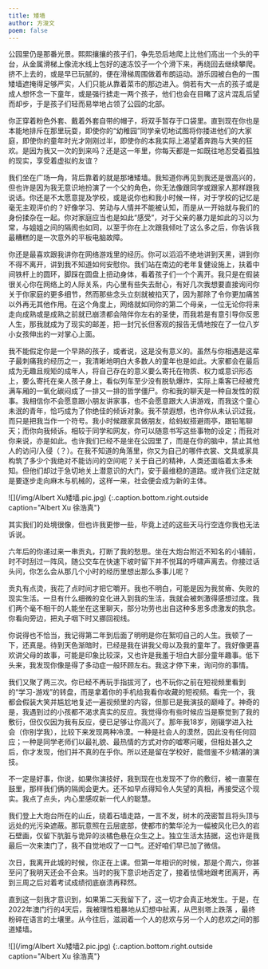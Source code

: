 ```yaml
---
title: 矮墙
author: 方浚文
poem: false
---
```


公园里仍是那番光景。熙熙攘攘的孩子们，争先恐后地爬上比他们高出一个头的平台，从金属滑梯上像流水线上包好的速冻饺子一个个滑下来，再绕回去继续攀爬。挤不上去的，或是早已玩腻的，便在滑梯周围做着布朗运动。游乐园被白色的一围矮墙遮掩得足够严实，人们只能从靠着菜市的那边进入。倘若有大一点的孩子或是成人想怀念一下童年，或是强行掳走一两个孩子，他们也会在目睹了这片混乱后望而却步，于是孩子们轻而易举地占领了公园的北部。

你正穿着粉色外套、戴着外套自带的帽子，将双手暂存于口袋里。直到现在你也是本能地排斥在那里玩耍，即使你的“幼稚园”同学亲切地试图将你搂进他们的大家庭，即使你的童年时光才刚刚过半，即使你的本我实际上渴望着奔跑与大笑的狂欢。是因为我又一次的到来吗？还是这一年里，你每天都是一如既往地忍受着孤独的现实，享受着虚拟的友谊？

我们坐在广场一角，背后靠着的就是那堵矮墙。我知道你再见到我还是很高兴的，但也许是因为我无意识地扮演了一个父的角色，你无法像跟同学或跟家人那样跟我说话。你还是不太愿意提及学校，或是说你也和我小时候一样，对于学校的记忆是毫无主观评价的？好像学习、劳动与人情并不能被认知，而是从一开始就与我们的身份揉杂在一起。你对家庭应当也是如此“感受”，对于父亲的暴力是如此的习以为常，与姐姐之间的隔阂也如同，以至于你在上次跟我倾吐了这么多之后，你告诉我最糟糕的是一次意外的平板电脑故障。

你还是最喜欢跟我讲你在网络游戏里的经历。你可以滔滔不绝地讲到天黑，讲到你不得不离开，讲到我不知道如何安慰你。我们站在南边的老年复健设施上，扶着中间铁杆上的圆环，脚踩在圆盘上扭动身体，看着孩子们一个个离开。我只是在假装很关心你在网络上的人际关系，内心里有些失去耐心，有好几次我想要直接询问你关于你家庭的更多细节，然而那些念头立刻就被掐灭了，因为那除了令你更加痛苦以外再无其他作用。在这个角度上，网络就如同你的第二个母亲，一位无论你将来走向成熟或是成熟之前就已崩溃都会陪伴你左右的圣使，而我若是有意引导你反思人生，那我就成为了现实的邮差，把一封冗长但客观的报告无情地按在了一位八岁小女孩伸出的一对掌心上面。

我不能假定你是一个早熟的孩子，或者说，这是没有意义的。虽然与你相遇是这辈子最刺痛我的经历之一，我清晰地明白大多数人的童年也是如此。大家都会在最后成为无趣且规矩的成年人，将自己存在的意义要么寄托在物质、权力或意识形态上，要么寄托在亲人孩子身上，看似列车至少没有脱轨爆炸，实际上乘客已经被充满车厢的一氧化碳闷成了一排又一排的哲学僵尸。你和我的聊天是一种自发性的叙事。我相信你不会愿意跟小朋友讲家事，也不会愿意跟大人讲游戏，而我这个童心未泯的青年，恰巧成为了你绝佳的倾诉对象。我不禁遐想，也许你从未认识过我，而只是把我当作一个符号。我小时候跟家具做朋友，给蚂蚁搭避雨亭，跟铅笔聊天；而你向我倾诉。相较于同学和网友，你可以随意书写这些事物的设定；而我对你来说，亦是如此。也许我们已经不是坐在公园里了，而是在你的脑中，禁止其他人的访问/入侵（？）。在我不知道的角落里，你又为自己的哪件衣裳、文具或家具构筑了多少个我绝对不能访问的空间呢？关于自己的精神，人类还面临着太多未知。但他们却过于急切地关上潜意识的大门，安于最维稳的道路。或许我们注定就是要逐步走向麻木与机械的，这样一来，社会便会成为新的主体。
 
![](/img/Albert Xu矮墙.pic.jpg)
{:.caption.bottom.right.outside caption="Albert Xu 徐浩真"}

其实我们的处境很像，但也许我更惨一些，毕竟上述的这些天马行空连你我也无法诉说。

六年后的你递过来一串贡丸，打断了我的愁思。坐在大炮台附近不知名的小铺前，时不时刮过一阵风，随公交车在快速下坡时留下并不悦耳的呼啸声离去。你接过话头问，你怎么会从那几个小时的经历里想出那么多事儿呢？

贡丸有点烫，我花了点时间才把它嚼开。我也不明白，可能是因为我贫瘠、失败的现实生活。一旦有什么细微的变化进入到我的生活，我就会被刺激得感想过度。我们两个毫不相干的人能坐在这里聊天，部分功劳也出自这种多思多虑激发的执念。你看向旁边，把丸子咽下时又挪回视线。

你说得也不恰当，我记得第二年到后面了明明是你在絮叨自己的人生。我顿了一下，还真是。待到天色渐暗时，已经是我在讲我父母以及我的童年了。我好像更喜欢讲父母的故事，可能是印象比较深，又也许是我羞于坦白大部分童年趣事。低下头来，我发现你像是得了多动症一般环顾左右。我这才停下来，询问你的事情。

我们又聚了两三次。你已经不再玩手指拔河了，也不玩你之前在短视频里看到的“学习-游戏”的转盘，而是拿着你的手机给我看你收藏的短视频。看完一个，我都会假装大笑并尴尬地复述一遍视频里的内容，但那已是我演技的巅峰了。神奇的是，我遇到过的小孩都不渴求真实的反应。我觉得你有些时候应当是察觉到了我的敷衍，但仅仅因为我有反应，便已足够让你高兴了。那年我18岁，刚辍学进入社会（你别学我），比较下来发现两种冷漠。一种是社会人的漠然，因此没有任何回应；一种是同学老师们以最礼貌、最热情的方式对你的嘘寒问暖，但相处甚久之后，你才发现，他们并不真的在乎你。所以还是留在学校好，能借鉴不少精湛的演技。

不一定是好事，你说，如果你演技好，我到现在也发现不了你的敷衍，被一直蒙在鼓里，那样我们俩的隔阂会更大。还不如早点得知令人失望的真相，再接受这个现实。我点了点头，内心里感叹新一代人的聪慧。

我们登上大炮台所在的山丘，绕着石墙走路，一言不发，树木的茂密暂且将头顶与远处的光污染遮蔽。那玩意照在云层底部，使都市的繁华沦为一幅被风化已久的岩石壁画，仅留下肮脏与诡异的淡橘色悬在众生之上。独立生活太拮据，这也许是我最后一次来澳门了，我不自觉地叹了一口气。还好咱们早已加了微信。

次日，我离开此城的时候，你正在上课。但第一年相识的时候，那是个周六，你甚至问了我明天还会不会来。当时的我下意识地否定了，接着怯懦地跟考团离开，再到三周之后对着考试成绩彻底崩溃再释然。

直到这一刻我才意识到，如果第二天我留下了，这一切才会真正地发生。于是，在2022年澳门行的4天后，我被理性粗暴地从幻想中扯离，从巴别塔上跌落 ，最终粉碎在语言的土壤里。从今往后，滋润着一个人的悲欢与另一个人的悲欢之间的那道矮墙。

![](/img/Albert Xu矮墙2.pic.jpg)
{:.caption.bottom.right.outside caption="Albert Xu 徐浩真"}
